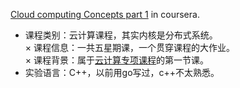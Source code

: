 [Cloud computing Concepts part 1](https://www.coursera.org/learn/cloud-computing?specialization=cloud-computing) in coursera.  
*	课程类别：云计算课程，其实内核是分布式系统。  
×	课程信息：一共五星期课，一个贯穿课程的大作业。  
×	课程背景：属于[云计算专项课程](https://www.coursera.org/specializations/cloud-computing)的第一节课。  
*	实验语言：C++，以前用go写过，c++不太熟悉。  

